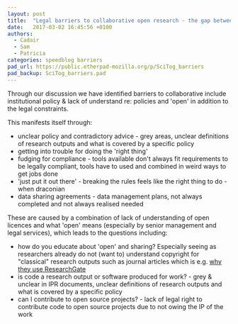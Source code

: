 ```yaml
---
layout: post
title:  "Legal barriers to collaborative open research - the gap between policies and practice"
date:   2017-03-02 16:45:56 +0100
authors: 
  - Cadair
  - Sam
  - Patricia
categories: speedblog barriers
pad_url: https://public.etherpad-mozilla.org/p/SciTog_barriers
pad_backup: SciTog_barriers.pad
---
```


Through our discussion we have identified barriers to collaborative include
institutional policy & lack of understand re: policies and 'open' in addition to
the legal constraints.

This manifests itself through:

- unclear policy and contradictory advice - grey areas, unclear definitions of
  research outputs and what is covered by a specific policy
- getting into trouble for doing the 'right thing' 
- fudging for compliance - tools available don't always fit requirements to be
  legally compliant, tools have to used and combined in weird ways to get jobs done
- 'just put it out there' - breaking the rules feels like the right thing to do - when draconian
- data sharing agreements - data management plans, not always completed and not always realised needed


These are caused by a combination of lack of understanding of open licences and
what 'open' means (especially by senior management and legal services), which
leads to the questions including:

- how do you educate about 'open' and sharing? Especially seeing as researchers
  already do not (want to) understand copyright for "classical" research outputs
  such as journal articles which is e.g. [why they use ResearchGate](http://fossilsandshit.com/illegal-file-hosting-site-researchgate-acquires-massive-financial-investment/)
- is code a research output or software produced for work? - grey & unclear in
  IPR documents, unclear definitions of research outputs and what is covered by
  a specific policy
- can I contribute to open source projects? - lack of legal right to contribute
  code to open source projects due to not owing the IP of the work





